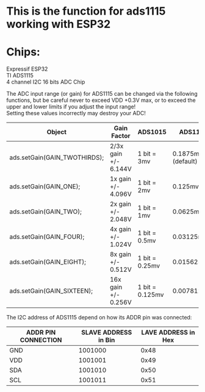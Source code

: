 # This is the function for ads1115 working with ESP32 
# Chips: 
Expressif ESP32  
TI ADS1115  
4 channel I2C 16 bits ADC Chip   

The ADC input range (or gain) for ADS1115 can be changed via the following functions, but be careful never to exceed VDD +0.3V max, or to 
exceed the upper and lower limits if you adjust the input range!  
Setting these values incorrectly may destroy your ADC!  

| Object |  Gain Factor |  ADS1015 | ADS1115  |
|-------|-------|------------|--------  |
|ads.setGain(GAIN_TWOTHIRDS);|   2/3x gain +/- 6.144V  |1 bit = 3mv |       0.1875mv (default) |   
|ads.setGain(GAIN_ONE);|      1x gain   +/- 4.096V  | 1 bit = 2mv |       0.125mv |   
|ads.setGain(GAIN_TWO);|          2x gain   +/- 2.048V  | 1 bit = 1mv |       0.0625mv |   
|ads.setGain(GAIN_FOUR);|         4x gain   +/- 1.024V  | 1 bit = 0.5mv |     0.03125mv |   
|ads.setGain(GAIN_EIGHT);|        8x gain   +/- 0.512V  | 1 bit = 0.25mv |    0.015625mv |   
|ads.setGain(GAIN_SIXTEEN);|     16x gain  +/- 0.256V  | 1 bit = 0.125mv |   0.0078125mv |   


The I2C address of ADS1115 depend on how its ADDR pin was connected:   


| ADDR PIN CONNECTION  | SLAVE ADDRESS in Bin |LAVE ADDRESS in Hex  |
| ------------- | ------------- |----------|
| GND |  1001000| 0x48|
| VDD| 1001001| 0x49|
| SDA |  1001010| 0x50|
| SCL |  1001011|  0x51|
